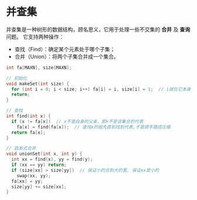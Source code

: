# 并查集

并查集是一种树形的数据结构，顾名思义，它用于处理一些不交集的 **合并** 及 **查询** 问题。 它支持两种操作：

- 查找（Find）：确定某个元素处于哪个子集；
- 合并（Union）：将两个子集合并成一个集合。



```cpp
int fa[MAXN], size[MAXN];

// 初始化
void makeSet(int size) {
  for (int i = 0; i < size; i++) fa[i] = i, size[i] = 1;  // i就在它本身的集合里
  return;
}

// 查找
int find(int x) {
  if (x != fa[x])  // x不是自身的父亲，即x不是该集合的代表
    fa[x] = find(fa[x]);  // 查找x的祖先直到找到代表,于是顺手路径压缩
  return fa[x];
}

// 启发式合并
void unionSet(int x, int y) {
  int xx = find(x), yy = find(y);
  if (xx == yy) return;
  if (size[xx] > size[yy])  // 保证小的合到大的里, 保证xx是小的
    swap(xx, yy);
  fa[xx] = yy;
  size[yy] += size[xx];
}

```








